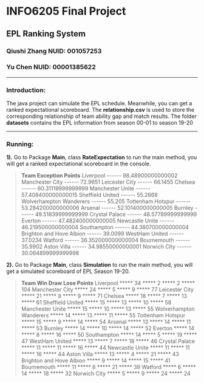 # INFO6205 Final Project
## EPL Ranking System 
### Qiushi Zhang NUID: 001057253 
### Yu Chen NUID: 00001385622
----------
### Introduction:
The java project can simulate the EPL schedule. Meanwhile, you can get a ranked expectational scoreboard. 
The **relationship.csv** is used to store the corresponding relationship of team ability gap and match results.
The folder **datasets** contains the EPL information from season 00-01 to season 19-20

----------
### Running:
**1).** Go to Package **Main**, class **RateExpectation** to run the main method, you will get a ranked expectational scoreboard in the console.      

>  **Team                              Exception Points**
Liverpool                 ------       98.48900000000002
Manchester City           ------       72.9651
Leicester City            ------       66.1455
Chelsea                   ------       60.31119999999999
Manchester Unite          ------       57.408400000000015
Sheffield United          ------       55.2868
Wolverhampton Wanderers   ------       55.205
Tottenham Hotspur         ------       53.284200000000006
Arsenal                   ------       52.101400000000005
Burnley                   ------       49.51839999999999
Crystal Palace            ------       48.57789999999999
Everton                   ------       47.482400000000005
Newcastle Unite           ------       46.219500000000004
Southampton               ------       44.380700000000004
Brighton and Hove Albion  ------       39.0099
WestHam United            ------       37.0234
Watford                   ------       36.352000000000004
Bournemouth               ------       35.9902
Aston Villa               ------       34.98550000000001
Norwich City              ------       30.064899999999998

**2).** Go to Package **Main**, class **Simulation** to run the main method, you will get a simulated scoreboard of EPL Season 19-20.

 >**Team                         Win     Draw    Lose    Points**
Liverpool                 ***** 34 ***** 2 ***** 2 ***** 104
Manchester City           ***** 24 ***** 5 ***** 9 ***** 77
Leicester City            ***** 21 ***** 8 ***** 9 ***** 71
Chelsea                   ***** 18 ***** 7 ***** 13 ***** 61
Sheffield United          ***** 15 ***** 13 ***** 10 ***** 58
Manchester Unite          ***** 15 ***** 10 ***** 13 ***** 55
Wolverhampton Wanderers   ***** 14 ***** 13 ***** 11 ***** 55
Tottenham Hotspur         ***** 15 ***** 9 ***** 14 ***** 54
Arsenal                   ***** 13 ***** 14 ***** 11 ***** 53
Burnley                   ***** 14 ***** 10 ***** 14 ***** 52
Everton                   ***** 14 ***** 8 ***** 16 ***** 50
Southampton               ***** 14 ***** 5 ***** 19 ***** 47
WestHam United            ***** 13 ***** 7 ***** 18 ***** 46
Crystal Palace            ***** 11 ***** 11 ***** 16 ***** 44
Newcastle Unite           ***** 11 ***** 11 ***** 16 ***** 44
Aston Villa               ***** 13 ***** 4 ***** 21 ***** 43
Brighton and Hove Albion  ***** 9 ***** 14 ***** 15 ***** 41
Bournemouth               ***** 11 ***** 6 ***** 21 ***** 39
Watford                   ***** 6 ***** 14 ***** 18 ***** 32
Norwich City              ***** 5 ***** 9 ***** 24 ***** 24